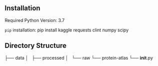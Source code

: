 ## Installation

Required Python Version: 3.7

`pip` installation:
   pip install kaggle requests clint numpy scipy


## Directory Structure

  ├── data
  │   ├── processed
  │   └── raw
  └── protein-atlas
      └── __init__.py


